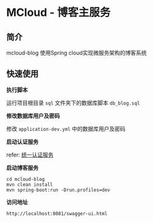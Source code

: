 # MCloud - 博客主服务
## 简介

mcloud-blog 使用Spring cloud实现微服务架构的博客系统

## 快速使用

**执行脚本**

运行项目根目录 `sql` 文件夹下的数据库脚本 `db_blog.sql`

**修改数据库用户及密码**

修改 `application-dev.yml` 中的数据库用户及密码

**启动认证服务**

refer: [统一认证服务](../mcloud-uia/README.md)

**启动博客服务**

```
cd mcloud-blog
mvn clean install
mvn spring-boot:run -Drun.profiles=dev
```

**访问地址**

```
http://localhost:8081/swagger-ui.html
```